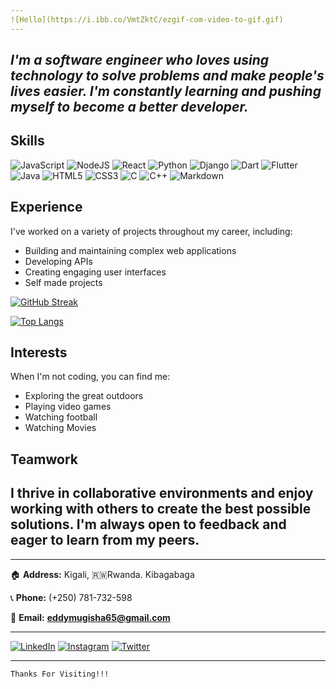 ```yaml
---
![Hello](https://i.ibb.co/VmtZktC/ezgif-com-video-to-gif.gif)
---
```

## ***I'm a software engineer who loves using technology to solve problems and make people's lives easier. I'm constantly learning and pushing myself to become a better developer.***

## Skills
![JavaScript](https://img.shields.io/badge/javascript-%23323330.svg?style=for-the-badge&logo=javascript&logoColor=%23F7DF1E) ![NodeJS](https://img.shields.io/badge/node.js-6DA55F?style=for-the-badge&logo=node.js&logoColor=white)
![React](https://img.shields.io/badge/react-%2320232a.svg?style=for-the-badge&logo=react&logoColor=%2361DAFB) ![Python](https://img.shields.io/badge/python-3670A0?style=for-the-badge&logo=python&logoColor=ffdd54) 
![Django](https://img.shields.io/badge/django-%23092E20.svg?style=for-the-badge&logo=django&logoColor=white) ![Dart](https://img.shields.io/badge/dart-%230175C2.svg?style=for-the-badge&logo=dart&logoColor=white) ![Flutter](https://img.shields.io/badge/Flutter-%2302569B.svg?style=for-the-badge&logo=Flutter&logoColor=white) 
![Java](https://img.shields.io/badge/java-%23ED8B00.svg?style=for-the-badge&logo=openjdk&logoColor=white) ![HTML5](https://img.shields.io/badge/html5-%23E34F26.svg?style=for-the-badge&logo=html5&logoColor=white) ![CSS3](https://img.shields.io/badge/css3-%231572B6.svg?style=for-the-badge&logo=css3&logoColor=white) ![C](https://img.shields.io/badge/c-%2300599C.svg?style=for-the-badge&logo=c&logoColor=white) ![C++](https://img.shields.io/badge/c++-%2300599C.svg?style=for-the-badge&logo=c%2B%2B&logoColor=white) ![Markdown](https://img.shields.io/badge/markdown-%23000000.svg?style=for-the-badge&logo=markdown&logoColor=white)


## Experience
I've worked on a variety of projects throughout my career, including:
- Building and maintaining complex web applications
- Developing APIs
- Creating engaging user interfaces
- Self made projects

[![GitHub Streak](http://github-readme-streak-stats.herokuapp.com?user=edcreation&theme=react&hide_border=true&border_radius=4.6&exclude_days=Sun%2CSat)](https://git.io/streak-stats)

[![Top Langs](https://github-readme-stats.vercel.app/api/top-langs/?username=edcreation&layout=compact&theme=vision-friendly-dark)](https://github.com/anuraghazra/github-readme-stats)

## Interests
When I'm not coding, you can find me:
- Exploring the great outdoors
- Playing video games
- Watching football
- Watching Movies

## Teamwork
I thrive in collaborative environments and enjoy working with others to create the best possible solutions. I'm always open to feedback and eager to learn from my peers.
---

---
🏠 **Address:** Kigali,  🇷🇼Rwanda. Kibagabaga

📞 **Phone:** (+250) 781-732-598

📧 **Email:** **eddymugisha65@gmail.com**

---
[![LinkedIn](https://img.shields.io/badge/linkedin-%230077B5.svg?style=for-the-badge&logo=linkedin&logoColor=white)](https://www.linkedin.com/in/eddy-mugisha/) [![Instagram](https://img.shields.io/badge/Instagram-%23E4405F.svg?style=for-the-badge&logo=Instagram&logoColor=white)](https://www.instagram.com/eddy_jedidiah_101/) [![Twitter](https://img.shields.io/badge/Twitter-%231DA1F2.svg?style=for-the-badge&logo=Twitter&logoColor=white)](https://twitter.com/mugishae250)

***
```
Thanks For Visiting!!!
```
